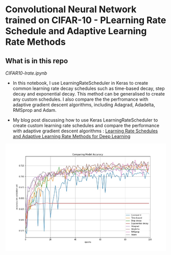 # Convolutional Neural Network trained on CIFAR-10 - PLearning Rate Schedule and Adaptive Learning Rate Methods


## What is in this repo

*CIFAR10-lrate.ipynb*

* In this notebook, I use LearningRateScheduler in Keras to create common learning rate decay schedules such as time-based decay, step decay and exponential decay. This method can be generalised to create any custom schedules. I also compare the  the perfromance with adaptive gradient descent algorithms, including Adagrad, Adadelta, RMSprop and Adam.

* My blog post discussing how to use Keras LearningRateScheduler to create custom learning rate schedules and compare the performance with adaptive gradient descent algorithms : [Learning Rate Schedules and Adaptive Learning Rate Methods for Deep Learning](https://medium.com/@lskhere/learning-rate-schedules-and-adaptive-learning-rate-methods-for-deep-learning-2c8f433990d1)

![plot](/3-CIFAR10-lrate/compare-accuracy.jpg)

